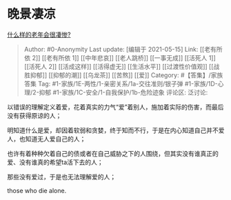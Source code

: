 # 晚景凄凉
[什么样的老年会很凄惨?](https://www.zhihu.com/question/442375719/answer/1727509219)

> Author: #0-Anonymity
> Last update: [编辑于 2021-05-15]
> Link: [[老有所依 2]] [[老有所依 1]] [[中年悲哀]] [[老人跳桥]] [[一事无成]] [[活死人 1]] [[活死人 2]] [[活成这样]] [[活得虚无]] [[生活水平]] [[过渡性价值观]] [[战胜抑郁]] [[抑郁的潮]] [[乌龙茶]] [[苦熬]] [[爱]]
> Category: #【答集】/家族答集
> Tag: #1-家族/1E-两性/1-亲密关系/1a-交往准则/银子弹 #1-家族/1D-心理/2-抑郁 #1-家族/1C-安全/1-自我保护/1b-危险迹象
> 评论区:
> 泛讨论:

以错误的理解定义着爱，花着真实的力气“爱”着别人，施加着实际的伤害，而最后没有获得原谅的人；

明知道什么是爱，却因着软弱和贪婪，终于知而不行，于是在内心知道自己并不爱人，也知道无人爱自己的人；

也许有着种种欠着自己的债或者在自己威胁之下的人围绕，但其实没有谁真正的爱、没有谁真的希望ta活下去的人；

那些没有爱过，于是也无法理解爱的人；

those who die alone.
